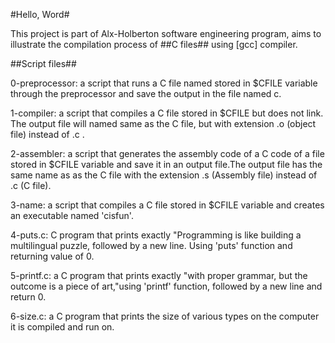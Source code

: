 #Hello, Word#

This project is part of Alx-Holberton software engineering program, aims to illustrate the compilation process of ##C files## using [gcc] compiler.

##Script files##


0-preprocessor: a script that runs a C file named stored in $CFILE variable through the preprocessor and save the output in the file named c. 

1-compiler: a script that compiles a C file stored in $CFILE but does not link. The output file will named same as the C file, but with extension .o (object file) instead of .c .

2-assembler: a script that generates the assembly code of a C code of a file stored in $CFILE variable and save it in an output file.The output file has the same name as as the C file with the extension .s (Assembly file) instead of .c (C file).

3-name: a script that compiles a C file stored in $CFILE variable and creates an executable named 'cisfun'.

4-puts.c: C program that prints exactly "Programming is like building a multilingual puzzle, followed by a new line. Using 'puts' function and returning value of 0.

5-printf.c: a C program that prints exactly "with proper grammar, but the outcome is a piece of art,"using 'printf' function, followed by a new line and return 0.

6-size.c: a C program that prints the size of various types on the computer it is compiled and run on.
